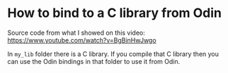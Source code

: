 # How to bind to a C library from Odin

Source code from what I showed on this video: https://www.youtube.com/watch?v=BgBinHwJwgo

In `my_lib` folder there is a C library. If you compile that C library then you can use the Odin bindings in that folder to use it from Odin.

